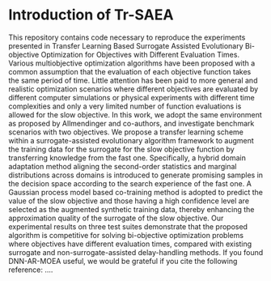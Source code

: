 # Introduction of Tr-SAEA
This repository contains code necessary to reproduce the experiments presented in Transfer Learning Based Surrogate Assisted Evolutionary Bi-objective Optimization for Objectives with Different Evaluation Times.
Various multiobjective optimization algorithms have been proposed with a common assumption that the evaluation of each objective function takes the same period of time. 
Little attention has been paid to more general and realistic optimization scenarios where different objectives are evaluated by different computer simulations or physical
experiments with different time complexities and only a very limited number of function evaluations is allowed for the slow objective. In this work, we adopt the same 
environment as proposed by Allmendinger and co-authors, and investigate benchmark scenarios with two objectives. We propose a transfer learning scheme within a surrogate-assisted
evolutionary algorithm framework to augment the training data for the surrogate for the slow objective function by transferring knowledge from the fast one. Specifically,
a hybrid domain adaptation method aligning the second-order statistics and marginal distributions across domains is introduced to generate promising samples in the decision space
according to the search experience of the fast one. A Gaussian process model based co-training method is adopted to predict the value of the slow objective and those having 
a high confidence level are selected as the augmented synthetic training data, thereby enhancing the approximation quality of the surrogate of the slow objective. Our experimental
results on three test suites demonstrate that the proposed algorithm is competitive for solving bi-objective optimization problems where objectives have different evaluation times,
compared with existing surrogate and non-surrogate-assisted delay-handling methods.
If you found DNN-AR-MOEA useful, we would be grateful if you cite the following reference:
....
